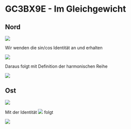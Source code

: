 # GC3BX9E - Im Gleichgewicht

## Nord

<img src="https://render.githubusercontent.com/render/math?math=\displaystyle\sum_{n=0}^\infty\frac{\cosh p \sqrt{1-\tanh^2p}}{2^n}"> 

Wir wenden die sin/cos Identität an und erhalten

<img src="https://render.githubusercontent.com/render/math?math==\displaystyle\sum_{n=0}^\infty\frac{1}{2^n}">


Daraus folgt mit Definition der harmonischen Reihe

<img src="https://render.githubusercontent.com/render/math?math==2">


## Ost

<img src="https://render.githubusercontent.com/render/math?math=\displaystyle\ln\bigg\{\lim_{\delta\to\infinity}\big([(X^t)^{-1}-(X^{-1})^t]!%2B\frac{1}{\delta}\big)^\delta\bigg\}%2B(\sin^2q%2B\cos^2q)">

Mit der Identität <img src="https://render.githubusercontent.com/render/math?math=(\sin^2q%2B\cos^2q)"> folgt 

<img src="https://render.githubusercontent.com/render/math?math=\displaystyle\ln\bigg\{\lim_{\delta\to\infinity}\big([(X^t)^{-1}-(X^{-1})^t]!%2B\frac{1}{\delta}\big)^\delta\bigg\}%2B(\sin^2q%2B\cos^2q)">